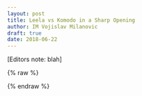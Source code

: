```yaml
---
layout: post
title: Leela vs Komodo in a Sharp Opening
author: IM Vojislav Milanovic
draft: true
date: 2018-06-22
---
```

[Editors note: blah]


{% raw %}
<div id="board" style="width: 500px" class='merida zeit'></div>
<script>
    var pgn = '[Event "?"]\
[Site "USER"]\
[Date "2018.06.21"]\
[Round "17"]\
[White "Lc0 20180604 - 360x32time"]\
[Black "Komodo-11.2.2-64bit"]\
[Result "1-0"]\
[WhiteElo "2200"]\
[BlackElo "2200"]\
[ECO "D39"]\
[EventDate "2018.??.??"]\
[Annotator "https://lichess.org/@/MTGOStark"]\
[PlyCount "140"]\
[TimeControl "3840"]\
\
1.d4 d5 2.c4 e6 3.Nf3 Nf6 4.Nc3 dxc4 5.e4 Bb4 6.Bg5 \
    {[#] This is the very popular and sharp Vienna variation.}\
6...c5 7.e5!? \
    {Interesting: this is not the main line in Vienna, moust playable is 7. Bc4}\
    ( 7.Bxc4 cxd4 8.Nxd4 Qa5 9.Bd2 O-O 10.Nc2 Bxc3 11.Bxc3 Qg5 12.Qe2 Qxg2 13.O-O-O Qxe4 14.Rhg1 g6 15.Ne3 e5 16.f4 Be6 17.Bd3 Qxf4 18.Rgf1 Qh4 19.Be1 Qa4 20.Rxf6 Nc6 21.Rxe6 Nd4 22.Qg4 Qxa2 23.Bxg6 hxg6 24.Rxg6+ fxg6 25.Qxg6+ Kh8 26.Qh5+ Kg8 {1/2-1/2 (26) Kasparov,G (2851)-Morozevich,A (2748) Sarajevo 2000 CBM 077 [Ftacnik,L]} )\
7...cxd4 \
    ( {A possibility for black} 7...h6 8.Bd2 Bxc3 9.bxc3 Ne4 10.Bxc4 O-O 11.O-O cxd4 12.cxd4 Nxd2 13.Qxd2 Nc6 14.Bd3 Ne7 15.Qf4 Bd7 16.Qe4 g6 17.Qf4 Bc6 = 18.Rad1 Bxf3 19.Qxf3 Nd5 20.Be4 Rc8 21.Rc1 Qa5 22.Bxd5 Qxd5 23.Qxd5 exd5 24.f4 b5 25.Kf2 Rc4 26.Rxc4 dxc4 27.Rb1 a6 28.Ke3 Rd8 29.a4 Rb8 30.axb5 axb5 31.Rb4 Kf8 32.d5 Ke7 33.Kd4 Kd7 34.g4 Kc7 35.f5 gxf5 36.gxf5 f6 37.e6 Kd6 38.h3 Rb7 39.Rb1 h5 40.Ra1 Rb8 41.Ra6+ Kc7 42.d6+ Kb7 43.e7 c3 44.d7 c2 45.Ra1 c1=Q 46.Rxc1 {1-0 (46) Dreev,A (2689)-Nielsen,P (2628) playchess.com INT 2004} )\
8.Nxd4 Bxc3+ \
    ( 8...Qa5!? )\
9.bxc3 Qa5 10.exf6 Qxg5 \
    ( 10...Qxc3+? 11.Ke2 Qb2+ 12.Kf3 +/- )\
11.fxg7 Qxg7 12.Qd2 O-O \
    ( 12...Nc6 13.Nxc6 bxc6 14.Bxc4 Qe5+ 15.Kf1 O-O 16.h4 Qc5 17.Be2 e5 18.Qg5+ Kh8 19.Qf6+ Kg8 20.h5 Re8 21.h6 Qf8 22.Rh5 {1-0 (22) Kasparov,G (2831) -Olafsson,H (2504) Reykjavik 2004} )\
13.Bxc4 = \
    {[#] Position with equal chanses for both sides though I would much rather like to play with white pieces!}\
13...Bd7 14.O-O Nc6 15.Nf3 \
    ( 15.Nf5!? exf5 16.Qxd7 Ne5 17.Qa4 \
        ( 17.Qb5 a6 18.Qb4 Nxc4 19.Qxc4 Rac8 20.Qd5 Qxc3 21.Qxb7 Qc6 22.Qb2 += )\
    17...Rfc8?! \
        ( 17...Nf3+! 18.Kh1 Nd2 19.Rfe1 Rfd8 = )\
    18.Bd5! +/- Nd3 19.Qd7 Rxc3 20.Qxb7 Rd8 21.Qxa7 Nf4 22.Rad1 Kh8 23.g3 h5 24.Rfe1 Rc2 25.Bg2 Ne2+ 26.Kf1 Rxd1 27.Rxd1 Qe5 28.Bf3 Nc3 29.Re1 Qf6 30.Re7 Nb5 31.Qd7 Rc7 32.Re8+ {1-0 (32) Barsov, A (2517)-Ismagambetov,A (2479) Tashkent 2007} )\
15...Be8 \
    ( 15...Rfd8 16.Qe3 Ne7 17.Ne5 Ng6 18.f4 Rac8 19.Bd3 Rxc3 20.Qd4 Nh4 \
        ( 20...Nxe5! 21.Qxc3 Bc6! 22.Bxh7+ Kxh7 23.Qh3+ Kg8 24.fxe5 Rd3 25.g3 Rd2 26.Rad1 Qg5 27.Rxd2 Qxd2 = )\
    21.Be4 Rc7 22.Qd6 Rc2 23.Qe7 Rxg2+ 24.Kh1 {1-0 (24) Gelfand, B (2733)-Giri,A (2690) Monte Carlo 2011} )\
16.Rad1 Rc8 \
    ( 16...Na5!? 17.Bd3 Bc6 )\
17.Bb3 Kh8 18.Rfe1 Rg8 19.g3 b6 20.Ba4 a6 21.Qf4 b5 22.Bc2 Qxc3 23.Be4 Qg7 24.Rd6 += \
    {[#] For the sacraficed pawn white has the inicative.}\
24...Nb8 25.Rc1! +/- \
    {Now it\'s very hard for Black to find a useful move.}\
25...Rxc1+?! \
    ( 25...Bd7 )\
26.Qxc1 b4 27.Qf4 Bb5?! \
    {Inaccuracy. Best move was a5.}\
    ( 27...a5 28.Ne5 f6 29.Nc4 \
        ( 29.Rxe6! fxe5 30.Qh4 Nc6 31.Rh6 +- {[%csl Gh7][%cal Gh6h7,Ge4h7]} )\
    29...Nd7 30.Nxa5 Qg5 31.Qxg5 fxg5 32.Nb7 Nf6 33.Bd3 Bf7 34.Nc5 +/- )\
28.h4 Nd7 29.Ng5 Nf6 \
    {[#]}\
30.Bxh7! \
    {A very elegant move.}\
30...Rf8 \
    ( 30...Nxh7 31.Nxf7+ Qxf7 32.Qxf7 +- )\
31.Bd3 Bxd3 32.Rxd3 a5 33.Qe5 Nh7 34.Qxa5 Nxg5 35.hxg5 +/- \
    {[#] In a strategic sense, the position of white is completely obtained.}\
35...Qa1+ 36.Kg2 Kg7 37.Qxb4 Rh8 \
    {[#]}\
38.Qd4+! \
    {With the transition to the winning rook endgame.}\
38...Qxd4 39.Rxd4 Rb8? \
    {Mistake. Best move was Ra8.}\
    ( 39...Ra8 40.a4 Kg6 41.f4 +- {Also winning for white.} )\
40.Ra4 Rb2 41.Ra5 Kg6?! \
    {Inaccuracy. Best move was Rb4.}\
    ( 41...Rb4 42.f4 +- )\
42.g4 Rc2 43.Kg3 Rc3+ 44.f3 Rd3 45.Kf4 Rc3 46.Ke4 Rc1 47.Kd3 Re1 48.a4 Ra1 49.Kd4 Rf1?! \
    {Inaccuracy. Best move was Ra3.}\
    ( {Possible but not good enough too...} 49...Ra3 50.Ke4 Ra1 51.Ke3 Kg7 52.Ra8 Kg6 53.f4 Rg1 54.a5 Rxg4 55.a6 Rg3+ 56.Kd4 Ra3 57.Kc5 +- )\
50.Ke4 Re1+ 51.Kd4 Rf1 52.Ke3 Ra1 53.Kf2 Ra2+ 54.Ke3 \
    ( {Better was...} 54.Kg3 Ra3 55.Kf4 Ra1 56.Ra8! +- )\
54...Ra3+ 55.Kf2 Ra2+ 56.Ke3 Ra3+ 57.Ke4 +- \
    {[#] White reply position twice, but now he find the right move!}\
57...Ra1 58.f4 Re1+ 59.Kd4 Rf1 60.Ke3 Rg1 \
    ( 60...Ra1 61.Ra8 Rg1 62.a5 Rxg4 63.a6 Rg3+ 64.Ke4 Ra3 65.a7 Ra4+ 66.Ke5 Kg7 67.Kd6 +- )\
61.Kf3 \
    ( 61.Rc5! Rxg4 62.a5 Kg7 63.a6 Rg3+ 64.Kd4 Ra3 65.Rc6 Kg6 66.Ke5 Ra5+ 67.Kd6 Ra3 68.Kc7 +- )\
61...Rf1+ 62.Ke3 Rg1 \
    ( 62...Re1+ 63.Kf2 Re4 64.Kf3 Re1 65.Ra8 Rf1+ 66.Ke3 Rg1 67.a5 Rxg4 68.a6 Rg3+ 69.Kd4 )\
63.Rc5 Rxg4 64.a5 Rg1 65.Kd4 Rb1 \
    ( 65...Rf1 66.Ke5 Kg7 67.a6 Ra1 68.Rc6 Rd1 69.Rc7 Rd5+ 70.Ke4 Ra5 71.a7 Kg6 72.Re7 +- )\
66.Kc4 Kh5 \
    ( 66...Rf1 67.Kb5 Rxf4 68.a6 Rf1 69.a7 Ra1 70.Kb6 Rb1+ 71.Rb5 Ra1 72.Ra5 +- )\
67.f5 e5 \
    ( 67...Kg4 68.fxe6 fxe6 69.g6 +- )\
68.Rxe5 Kxg5 \
    ( 68...Kg4 69.g6 fxg6 70.fxg6 +- )\
69.a6 \
    ( 69.Rd5 Kf4 70.Kc5 Ke4 71.Kc6 Rh1 72.Rb5 Kd3 73.a6 Kc4 74.Ra5 Kb4 75.a7 Kxa5 76.a8=Q+ +- )\
69...Rb8 \
    ( 69...f6 70.Ra5 Rb8 71.a7 Ra8 72.Kc3 Kf4 73.Kd4 Kg4 74.Ke3 Re8+ 75.Kd2 Rd8+ 76.Ke1 +- )\
70.Kc5 Kf4 \
    {[#] Finally black resigns!}\
1-0\
\
';
    var cfg = { pgn: pgn, layout: 'left', theme: 'chesscom', width: '390px', boardSize: '200px' };
    var board = pgnView('board', cfg);
</script>
{% endraw %}

